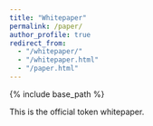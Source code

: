 ```yaml
---
title: "Whitepaper"
permalink: /paper/
author_profile: true
redirect_from: 
  - "/whitepaper/"
  - "/whitepaper.html"
  - "/paper.html"
---
```


{% include base_path %}

This is the official token whitepaper.